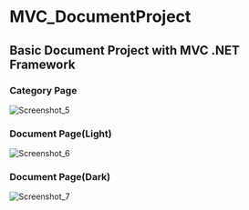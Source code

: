# MVC_DocumentProject

## Basic Document Project with MVC .NET Framework

### Category Page
![Screenshot_5](https://user-images.githubusercontent.com/109727429/186418114-7ad332d2-3f5f-4afd-8cef-260f3e778b82.png)

### Document Page(Light)
![Screenshot_6](https://user-images.githubusercontent.com/109727429/186418233-07a472c5-08e5-46ce-add5-25551dfc403b.png)

### Document Page(Dark)
![Screenshot_7](https://user-images.githubusercontent.com/109727429/186418285-d8436bb6-979f-432b-9683-844b123c9dd2.png)
